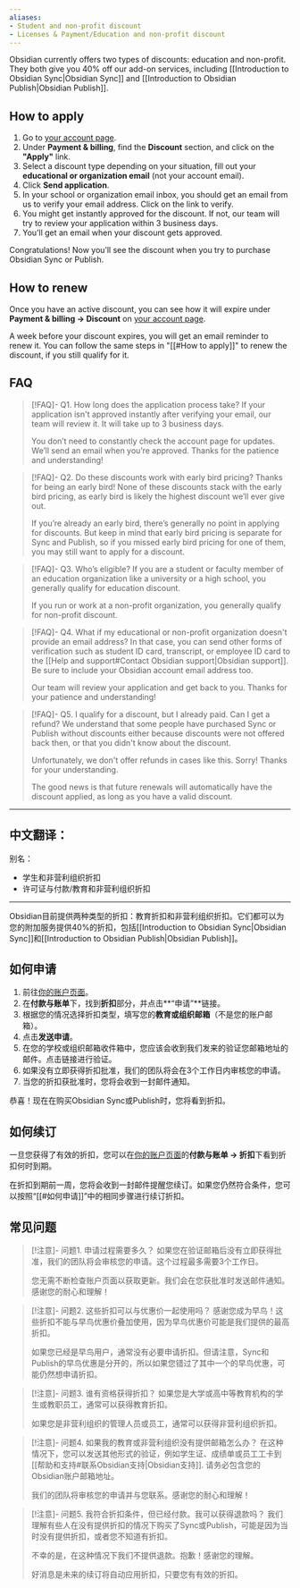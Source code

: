 ```yaml
---
aliases:
- Student and non-profit discount
- Licenses & Payment/Education and non-profit discount
---
```


Obsidian currently offers two types of discounts: education and non-profit. They both give you 40% off our add-on services, including [[Introduction to Obsidian Sync|Obsidian Sync]] and [[Introduction to Obsidian Publish|Obsidian Publish]].

## How to apply

1. Go to [your account page](https://obsidian.md/account).
2. Under **Payment & billing**, find the **Discount** section, and click on the **"Apply"** link.
3. Select a discount type depending on your situation, fill out your **educational or organization email** (not your account email).
4. Click **Send application**.
5. In your school or organization email inbox, you should get an email from us to verify your email address. Click on the link to verify.
6. You might get instantly approved for the discount. If not, our team will try to review your application within 3 business days.
7. You’ll get an email when your discount gets approved.

Congratulations! Now you’ll see the discount when you try to purchase Obsidian Sync or Publish.

## How to renew

Once you have an active discount, you can see how it will expire under **Payment & billing → Discount** on [your account page](https://obsidian.md/account).

A week before your discount expires, you will get an email reminder to renew it. You can follow the same steps in "[[#How to apply]]" to renew the discount, if you still qualify for it.

## FAQ

> [!FAQ]- Q1. How long does the application process take?
> If your application isn't approved instantly after verifying your email, our team will review it. It will take up to 3 business days.
>
> You don’t need to constantly check the account page for updates. We’ll send an email when you’re approved. Thanks for the patience and understanding!

> [!FAQ]- Q2. Do these discounts work with early bird pricing?
> Thanks for being an early bird! None of these discounts stack with the early bird pricing, as early bird is likely the highest discount we’ll ever give out.
>
> If you’re already an early bird, there’s generally no point in applying for discounts. But keep in mind that early bird pricing is separate for Sync and Publish, so if you missed early bird pricing for one of them, you may still want to apply for a discount.

> [!FAQ]- Q3. Who’s eligible?
> If you are a student or faculty member of an education organization like a university or a high school, you generally qualify for education discount.
>
> If you run or work at a non-profit organization, you generally qualify for non-profit discount.

> [!FAQ]- Q4. What if my educational or non-profit organization doesn't provide an email address?
> In that case, you can send other forms of verification such as student ID card, transcript, or employee ID card to the [[Help and support#Contact Obsidian support|Obsidian support]]. Be sure to include your Obsidian account email address too.
>
> Our team will review your application and get back to you. Thanks for your patience and understanding!

> [!FAQ]- Q5. I qualify for a discount, but I already paid. Can I get a refund?
> We understand that some people have purchased Sync or Publish without discounts either because discounts were not offered back then, or that you didn't know about the discount.
>
> Unfortunately, we don't offer refunds in cases like this. Sorry! Thanks for your understanding.
>
> The good news is that future renewals will automatically have the discount applied, as long as you have a valid discount.


---

中文翻译：
---
别名：
- 学生和非营利组织折扣
- 许可证与付款/教育和非营利组织折扣
---

Obsidian目前提供两种类型的折扣：教育折扣和非营利组织折扣。它们都可以为您的附加服务提供40%的折扣，包括[[Introduction to Obsidian Sync|Obsidian Sync]]和[[Introduction to Obsidian Publish|Obsidian Publish]]。

## 如何申请

1. 前往[你的账户页面](https://obsidian.md/account)。
2. 在**付款与账单**下，找到**折扣**部分，并点击**“申请”**链接。
3. 根据您的情况选择折扣类型，填写您的**教育或组织邮箱**（不是您的账户邮箱）。
4. 点击**发送申请**。
5. 在您的学校或组织邮箱收件箱中，您应该会收到我们发来的验证您邮箱地址的邮件。点击链接进行验证。
6. 如果没有立即获得折扣批准，我们的团队将会在3个工作日内审核您的申请。
7. 当您的折扣获批准时，您将会收到一封邮件通知。

恭喜！现在在购买Obsidian Sync或Publish时，您将看到折扣。

## 如何续订

一旦您获得了有效的折扣，您可以在[你的账户页面](https://obsidian.md/account)的**付款与账单 → 折扣**下看到折扣何时到期。

在折扣到期前一周，您将会收到一封邮件提醒您续订。如果您仍然符合条件，您可以按照“[[#如何申请]]”中的相同步骤进行续订折扣。

## 常见问题

> [!注意]- 问题1. 申请过程需要多久？
> 如果您在验证邮箱后没有立即获得批准，我们的团队将会审核您的申请。这个过程最多需要3个工作日。
>
> 您无需不断检查账户页面以获取更新。我们会在您获批准时发送邮件通知。感谢您的耐心和理解！

> [!注意]- 问题2. 这些折扣可以与优惠价一起使用吗？
> 感谢您成为早鸟！这些折扣不能与早鸟优惠价叠加使用，因为早鸟优惠价可能是我们提供的最高折扣。
>
> 如果您已经是早鸟用户，通常没有必要申请折扣。但请注意，Sync和Publish的早鸟优惠是分开的，所以如果您错过了其中一个的早鸟优惠，可能仍然想申请折扣。

> [!注意]- 问题3. 谁有资格获得折扣？
> 如果您是大学或高中等教育机构的学生或教职员工，通常可以获得教育折扣。
>
> 如果您是非营利组织的管理人员或员工，通常可以获得非营利组织折扣。

> [!注意]- 问题4. 如果我的教育或非营利组织没有提供邮箱怎么办？
> 在这种情况下，您可以发送其他形式的验证，例如学生证、成绩单或员工工卡到[[帮助和支持#联系Obsidian支持|Obsidian支持]]. 请务必包含您的Obsidian账户邮箱地址。
>
> 我们的团队将审核您的申请并与您联系。感谢您的耐心和理解！

> [!注意]- 问题5. 我符合折扣条件，但已经付款。我可以获得退款吗？
> 我们理解有些人在没有提供折扣的情况下购买了Sync或Publish，可能是因为当时没有提供折扣，或者您不知道有折扣。
>
> 不幸的是，在这种情况下我们不提供退款。抱歉！感谢您的理解。
>
> 好消息是未来的续订将自动应用折扣，只要您有有效的折扣。